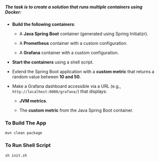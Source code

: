 ##### The task is to create a solution that runs multiple containers using Docker:

-   **Build the following containers**:
    
    -   A **Java Spring Boot** container (generated using Spring Initializr).
        
    -   A **Prometheus** container with a custom configuration.
        
    -   A **Grafana** container with a custom configuration.
        
-   **Start the containers** using a shell script.
    
-   Extend the Spring Boot application with a **custom metric** that returns a random value between **10 and 50**.
    
-   Make a Grafana dashboard accessible via a URL (e.g., `http://localhost:8080/grafana/`) that displays:
    
    -   **JVM metrics**.
        
    -   The **custom metric** from the Java Spring Boot container.
 
### To Build The App
	mvn clean package
 
### To Run Shell Script
	sh init.sh
